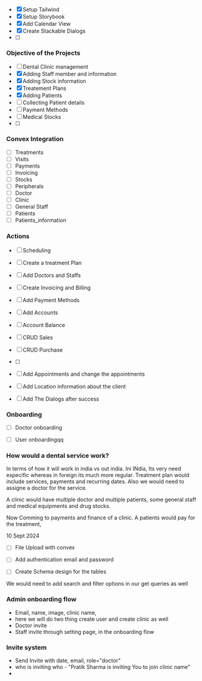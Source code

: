 - [X] Setup Tailwind
- [X] Setup Storybook 
- [X] Add Calendar View
- [X] Create Stackable Dialogs
- [ ] 

### Objective of the Projects
- [ ] Dental Clinic management
- [X] Adding Staff member and information
- [X] Adding Stock information
- [X] Treatement Plans 
- [X] Adding Patients
- [ ] Collecting Patient details
- [ ] Payment Methods
- [ ] Medical Stocks
- [ ] 


### Convex Integration
- [ ] Treatments
- [ ] Visits
- [ ] Payments
- [ ] Invoicing
- [ ] Stocks
- [ ] Peripherals
- [ ] Doctor 
- [ ] Clinic
- [ ] General Staff
- [ ] Patients
- [ ] Patients_information

### Actions
- [ ] Scheduling
- [ ] Create a treatment Plan
- [ ] Add Doctors and Staffs
- [ ] Create Invoicing and Billing
- [ ] Add Payment Methods
- [ ] Add Accounts 
- [ ] Account Balance
- [ ] CRUD Sales
- [ ] CRUD Purchase
- [ ] 
- [ ] Add Appointments and change the appointments
- [ ] Add Location information about the client
- [ ] Add The Dialogs after success
 

### Onboarding
- [ ] Doctor onboarding
- [ ] User onboardingqq


### How would a dental service work? 

In terms of how it will work in india vs out india. Ini INdia, Its very need especific whereas in foreign its much more regular. Treatment plan would include services, payments and recurring dates. Also we would need to assigne a doctor for the service. 

A clinic would have multiple doctor and multiple patients, some general staff and medical equipments and drug stocks. 

Now Comming to payments and finance of a clinic. A patients would pay for the treatment, 


10 Sept 2024
- [ ] File Upload with convex
- [ ] Add authentication email and password
- [ ] Create Schema design for the tables


We would need to add search and filter options in our get queries as well 

### Admin onboarding flow
- Email, name, image, clinic name, 
- here we will do two thing create user and create clinic as well 
- Doctor invite 
- Staff invite through setting page, in the onboarding flow

### Invite system 
- Send Invite with date, email, role="doctor"
- who is inviting who - "Pratik Sharma is inviting You to join clinic name"
- 



